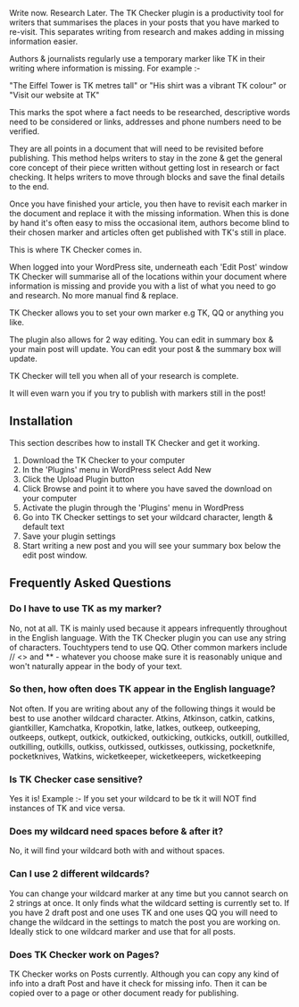 Write now. Research Later. The TK Checker plugin is a productivity tool for writers that summarises the places in your posts that you have marked to re-visit. This separates writing from research and makes adding in missing information easier.

Authors & journalists regularly use a temporary marker like TK in their writing where information is missing. For example :-

"The Eiffel Tower is TK metres tall" or "His shirt was a vibrant TK colour" or "Visit our website at TK"

This marks the spot where a fact needs to be researched, descriptive words need to be considered or links, addresses and phone numbers need to be verified.

They are all points in a document that will need to be revisited before publishing. This method helps writers to stay in the zone & get the general core concept of their piece written without getting lost in research or fact checking. It helps writers to move through blocks and save the final details to the end.

Once you have finished your article, you then have to revisit each marker in the document and replace it with the missing information. When this is done by hand it's often easy to miss the occasional item, authors become blind to their chosen marker and articles often get published with TK's still in place.

This is where TK Checker comes in.

When logged into your WordPress site, underneath each 'Edit Post' window TK Checker will summarise all of the locations within your document where information is missing and provide you with a list of what you need to go and research. No more manual find & replace.

TK Checker allows you to set your own marker e.g TK, QQ or anything you like.

The plugin also allows for 2 way editing. You can edit in summary box & your main post will update. You can edit your post & the summary box will update.

TK Checker will tell you when all of your research is complete.

It will even warn you if you try to publish with markers still in the post!

## Installation ##

This section describes how to install TK Checker and get it working.

1. Download the TK Checker to your computer
2. In the 'Plugins' menu in WordPress select Add New
3. Click the Upload Plugin button
4. Click Browse and point it to where you have saved the download on your computer
5. Activate the plugin through the 'Plugins' menu in WordPress
6. Go into TK Checker settings to set your wildcard character, length & default text
7. Save your plugin settings
8. Start writing a new post and you will see your summary box below the edit post window.

## Frequently Asked Questions ##

### Do I have to use TK as my marker? ###

No, not at all. TK is mainly used because it appears infrequently throughout in the English language. With the TK Checker plugin you can use any string of characters. Touchtypers tend to use QQ. Other common markers include // <> and ** - whatever you choose make sure it is reasonably unique and won't naturally appear in the body of your text.

### So then, how often does TK appear in the English language? ###

Not often. If you are writing about any of the following things it would be best to use another wildcard character.
Atkins, Atkinson, catkin, catkins, giantkiller, Kamchatka, Kropotkin, latke, latkes, outkeep, outkeeping, outkeeps, outkept, outkick, outkicked, outkicking, outkicks, outkill, outkilled, outkilling, outkills, outkiss, outkissed, outkisses, outkissing, pocketknife, pocketknives, Watkins, wicketkeeper, wicketkeepers, wicketkeeping

### Is TK Checker case sensitive? ###

Yes it is! Example :- If you set your wildcard to be tk it will NOT find instances of TK and vice versa.

### Does my wildcard need spaces before & after it? ###

No, it will find your wildcard both with and without spaces.

### Can I use 2 different wildcards? ###

You can change your wildcard marker at any time but you cannot search on 2 strings at once.
It only finds what the wildcard setting is currently set to.
If you have 2 draft post and one uses TK and one uses QQ you will need to change the wildcard in the settings to match the post you are working on. Ideally stick to one wildcard marker and use that for all posts.

### Does TK Checker work on Pages? ###

TK Checker works on Posts currently. Although you can copy any kind of info into a draft Post and have it check for missing info.
Then it can be copied over to a page or other document ready for publishing.